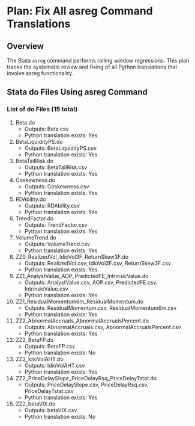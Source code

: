 # Plan: Fix All asreg Command Translations

## Overview
The Stata `asreg` command performs rolling window regressions. This plan tracks the systematic review and fixing of all Python translations that involve asreg functionality.

## Stata do Files Using asreg Command

### List of do Files (15 total)
1. Beta.do
   - Outputs: Beta.csv
   - Python translation exists: Yes
2. BetaLiquidityPS.do
   - Outputs: BetaLiquidityPS.csv
   - Python translation exists: Yes
3. BetaTailRisk.do
   - Outputs: BetaTailRisk.csv
   - Python translation exists: Yes
4. Coskewness.do
   - Outputs: Coskewness.csv
   - Python translation exists: Yes
5. RDAbility.do
   - Outputs: RDAbility.csv
   - Python translation exists: Yes
6. TrendFactor.do
   - Outputs: TrendFactor.csv
   - Python translation exists: Yes
7. VolumeTrend.do
   - Outputs: VolumeTrend.csv
   - Python translation exists: Yes
8. ZZ0_RealizedVol_IdioVol3F_ReturnSkew3F.do
   - Outputs: RealizedVol.csv, IdioVol3F.csv, ReturnSkew3F.csv
   - Python translation exists: Yes
9. ZZ1_AnalystValue_AOP_PredictedFE_IntrinsicValue.do
   - Outputs: AnalystValue.csv, AOP.csv, PredictedFE.csv, IntrinsicValue.csv
   - Python translation exists: Yes
10. ZZ1_ResidualMomentum6m_ResidualMomentum.do
    - Outputs: ResidualMomentum.csv, ResidualMomentum6m.csv
    - Python translation exists: Yes
11. ZZ2_AbnormalAccruals_AbnormalAccrualsPercent.do
    - Outputs: AbnormalAccruals.csv, AbnormalAccrualsPercent.csv
    - Python translation exists: Yes
12. ZZ2_BetaFP.do
    - Outputs: BetaFP.csv
    - Python translation exists: No
13. ZZ2_IdioVolAHT.do
    - Outputs: IdioVolAHT.csv
    - Python translation exists: Yes
14. ZZ2_PriceDelaySlope_PriceDelayRsq_PriceDelayTstat.do
    - Outputs: PriceDelaySlope.csv, PriceDelayRsq.csv, PriceDelayTstat.csv
    - Python translation exists: Yes
15. ZZ2_betaVIX.do
    - Outputs: betaVIX.csv
    - Python translation exists: No
